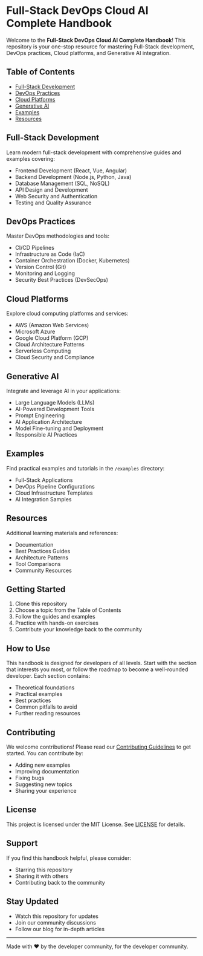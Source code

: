 # Full-Stack DevOps Cloud AI Complete Handbook

Welcome to the **Full-Stack DevOps Cloud AI Complete Handbook**! This repository is your one-stop resource for mastering Full-Stack development, DevOps practices, Cloud platforms, and Generative AI integration.

## Table of Contents
- [Full-Stack Development](#full-stack-development)
- [DevOps Practices](#devops-practices)
- [Cloud Platforms](#cloud-platforms)
- [Generative AI](#generative-ai)
- [Examples](#examples)
- [Resources](#resources)

## Full-Stack Development
Learn modern full-stack development with comprehensive guides and examples covering:
- Frontend Development (React, Vue, Angular)
- Backend Development (Node.js, Python, Java)
- Database Management (SQL, NoSQL)
- API Design and Development
- Web Security and Authentication
- Testing and Quality Assurance

## DevOps Practices
Master DevOps methodologies and tools:
- CI/CD Pipelines
- Infrastructure as Code (IaC)
- Container Orchestration (Docker, Kubernetes)
- Version Control (Git)
- Monitoring and Logging
- Security Best Practices (DevSecOps)

## Cloud Platforms
Explore cloud computing platforms and services:
- AWS (Amazon Web Services)
- Microsoft Azure
- Google Cloud Platform (GCP)
- Cloud Architecture Patterns
- Serverless Computing
- Cloud Security and Compliance

## Generative AI
Integrate and leverage AI in your applications:
- Large Language Models (LLMs)
- AI-Powered Development Tools
- Prompt Engineering
- AI Application Architecture
- Model Fine-tuning and Deployment
- Responsible AI Practices

## Examples
Find practical examples and tutorials in the `/examples` directory:
- Full-Stack Applications
- DevOps Pipeline Configurations
- Cloud Infrastructure Templates
- AI Integration Samples

## Resources
Additional learning materials and references:
- Documentation
- Best Practices Guides
- Architecture Patterns
- Tool Comparisons
- Community Resources

## Getting Started
1. Clone this repository
2. Choose a topic from the Table of Contents
3. Follow the guides and examples
4. Practice with hands-on exercises
5. Contribute your knowledge back to the community

## How to Use
This handbook is designed for developers of all levels. Start with the section that interests you most, or follow the roadmap to become a well-rounded developer. Each section contains:
- Theoretical foundations
- Practical examples
- Best practices
- Common pitfalls to avoid
- Further reading resources

## Contributing
We welcome contributions! Please read our [Contributing Guidelines](CONTRIBUTING.md) to get started. You can contribute by:
- Adding new examples
- Improving documentation
- Fixing bugs
- Suggesting new topics
- Sharing your experience

## License
This project is licensed under the MIT License. See [LICENSE](LICENSE) for details.

## Support
If you find this handbook helpful, please consider:
- Starring this repository
- Sharing it with others
- Contributing back to the community

## Stay Updated
- Watch this repository for updates
- Join our community discussions
- Follow our blog for in-depth articles

---
Made with ❤️ by the developer community, for the developer community.


